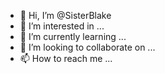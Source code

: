 - 👋 Hi, I’m @SisterBlake
- 👀 I’m interested in ...
- 🌱 I’m currently learning ...
- 💞️ I’m looking to collaborate on ...
- 📫 How to reach me ...

<!---
SisterBlake/SisterBlake is a ✨ special ✨ repository because its `README.md` (this file) appears on your GitHub profile.
You can click the Preview link to take a look at your changes.
--->
